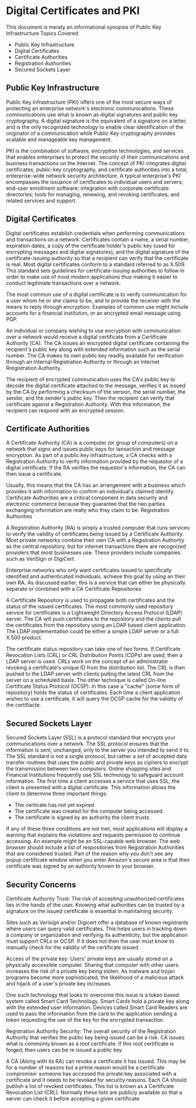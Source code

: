# Digital Certificates and PKI

This document is merely an informational synopsis of Public Key Infrastructure
Topics Covered

* Public Key Infrastructure
* Digital Certificates
* Certificate Authorities
* Registration Authorities
* Secured Sockets Layer

## Public Key Infrastructure

Public Key Infrastructure (PKI) offers one of the most secure ways of protecting an enterprise network's electronic communications. These communications use what is known as digital signatures and public key cryptography. A digital signature is the equivalent of a signature on a letter, and is the only recognized technology to enable clear identification of the originator of a communication while Public Key cryptography provides scalable and manageable key management.

PKI is the combination of software, encryption technologies, and services that enables enterprises to protect the security of their communications and business transactions on the Internet. The concept of PKI integrates digital certificates, public-key cryptography, and certificate authorities into a total, enterprise-wide network security architecture. A typical enterprise's PKI encompasses the issuance of certificates to individual users and servers; end-user enrollment software; integration with corporate certificate directories; tools for managing, renewing, and revoking certificates; and related services and support.

## Digital Certificates

Digital certificates establish credentials when performing communications and transactions on a network. Certificates contain a name, a serial number, expiration dates, a copy of the certificate holder's public key (used for encrypting messages and digital signatures), and the digital signature of the certificate-issuing authority so that a recipient can verify that the certificate is real. Most digital certificates conform to a standard referred to as X.509. This standard sets guidelines for certificate-issuing authorities to follow in order to make use of most modern applications thus making it easier to conduct legitimate transactions over a network.

The most common use of a digital certificate is to verify communication for a user whom he or she claims to be, and to provide the receiver with the means to reply through encryption. Examples of common use might include accounts for a financial institution, or an encrypted email message using PGP.

An individual or company wishing to use encryption with communication over a network would receive a digital certificate from a Certificate Authority (CA). The CA issues an encrypted digital certificate containing the recipient's public key along with extended information such as the serial number. The CA makes its own public key readily available for verification through an Internal Registration Authority or through an Internet Rregistration Authority.

The recipient of encrypted communication uses the CA's public key to decode the digital certificate attached to the message, verifies it as issued by the CA by performing a checksum of the version, the serial number, the sender, and the sender's public key. Then the recipient can verify that certificate against a Registration Authority. With this information, the recipient can respond with an encrypted session.

## Certificate Authorities

A Certificate Authority (CA) is a computer (or group of computers) on a network that signs and issues public keys for tansaction and message encryption. As part of a public key infrastructure, a CA checks with a Registration Authority to verify information provided by the requestor of a digital certificate. If the RA verifies the requestor's information, the CA can then issue a certificate.

Usually, this means that the CA has an arrangement with a business which provides it with information to confirm an individual's claimed identity. Certificate Authorities are a critical component in data security and electronic commerce because they guarantee that the two parties exchanging information are really who they claim to be.
Registration Authorities

A Registration Authority (RA) is simply a trusted computer that runs services to verify the validity of certificates being issued by a Certificate Authority. Most private networks combine their own CA with a Registration Authority as the central repository, but for internet transactions there are recognized providers that most businesses use. These providers include companies such as VeriSign or DigiCert.

Enterprise networks who only want certificates issued to specifically identified and authenticated individuals. achieve this goal by using an their own RA. As discussed earlier, this is a service that can either be physically separate or combined with a CA
Certificate Repositories

A Certificate Repository is used to propagate both certificates and the status of the issued certificates. The most commonly used repository service for certificates is a Lightweight Directory Access Protocol (LDAP) server. The CA will push certificates to the repository and the clients pull the certificates from the repository using an LDAP based client application. The LDAP implementation could be either a simple LDAP server or a full X.500 product.

The certificate status repository can take one of two forms. If Certificate Revocation Lists (CRL) or CRL Distribution Points (CDPs) are used, then a LDAP server is used. CRLs work on the concept of an administrator revoking a certificate's unique ID from the distribution list. The CRL is then pushed to the LDAP server with clients pulling the latest CRL from the server on a scheduled basis. The other technique is called On-line Certificate Status Protocol (OCSP). In this case a "cache" (some form of repository) holds the status of certificates. Each time a client application wishes to use a certificate, it will query the OCSP cache for the validity of the certifiacte.

## Secured Sockets Layer

Secured Sockets Layer (SSL) is a protocol standard that encrypts your communications over a network. The SSL protocol ensures that the information is sent, unchanged, only to the server you intended to send it to. The SSL standard is not a single protocol, but rather a set of accepted data transfer routines that uses the public and private keys as ciphers to encrypt the transmission between two computers. Online shopping sites and Financial Institutions frequently use SSL technology to safeguard account information. The first time a client accesses a service that uses SSL, the client is presented with a digital certificate. This information allows the client to determine three important things:

* The certicate has not yet expired
* The certificate was created for the computer being accessed.
* The certificate is signed by an authority the client trusts.

If any of these three conditions are not met, most applications will display a warning that explains the violations and requests permission to continue accessing. An example might be an SSL-capable web browser. The web browser should include a list of respositories from Registration Authorities that are considered trusted. Part of the reason why you don't see any popup certificate window when you enter Amazon's secure area is that their certificate was signed by an authority known to your browser.


## Security Concerns

Certificate Authority Trust: The risk of accepting unauthorized certificates lies in the hands of the user. Knowing what authorities can be trusted by a signature on the issued certificate is essential in maintaining security.

Sites such as Verisign and/or Digicert offer a database of known registrants where users can query valid certificates. This helps users in tracking down a company or organization and verifying its authenticity, but the application must support CRLs or OCSP. If it does not then the user must know to manually check for the validity of the certificate issued.

Access of the private key: Users' private keys are usually stored on a physically accessible computer. Sharing that computer with other users increases the risk of a private key being stolen. As malware and trojan programs become more sophisticated, the likelihood of a malicious attack and hijack of a user's private key increases.

One such technology that looks to overcome this issue is a token based system called Smart Card Technology. Smart Cards hold a private key along with the extended user information. Devices called Smart Card Readers are used to pass the information from the card to the application sending a token requesting the use of the key for the encrypted transaction.

Registration Authority Security: The overall security of the Registration Authority that verifies the public key being issued can be a risk. CA issues what is commonly known as a root certificate. If this root certificate is forged, then users can be re issued a public key.

A CA (Along with its RA) can revoke a certificate it has issued. This may be for a number of reasons but a prime reason would be a certificate compromise: someone has accessed the private key associated with a certificate and it needs to be revoked for security reasons. Each CA should publish a list of revoked certificates. This list is known as a Certificate Revocation List (CRL). Normally these lists are publicly available so that a server can check it before accepting a given certificate.
